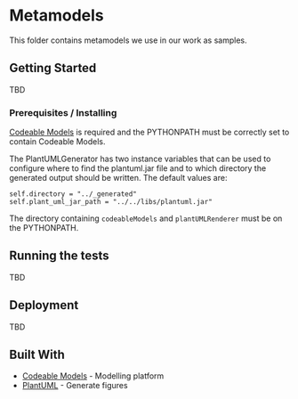 # Metamodels

This folder contains metamodels we use in our work as samples.

## Getting Started

TBD

### Prerequisites / Installing

[Codeable Models](https://github.com/uzdun/CodeableModels/) 
is required and the PYTHONPATH must be correctly set to contain 
Codeable Models.

The PlantUMLGenerator has two instance variables that can be used to configure where to find
the plantuml.jar file and to which directory the generated output should be written. The
default values are:

```
self.directory = "../_generated"
self.plant_uml_jar_path = "../../libs/plantuml.jar"
```

The directory containing `codeableModels` and `plantUMLRenderer` must be on the PYTHONPATH.

## Running the tests

TBD

## Deployment

TBD

## Built With

* [Codeable Models](https://github.com/uzdun/CodeableModels/) - Modelling platform
* [PlantUML](http://plantuml.com/download) - Generate figures



